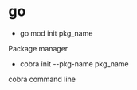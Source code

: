 # go

- go mod init pkg_name

Package manager

- cobra init --pkg-name pkg_name

cobra command line
